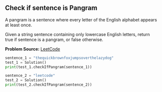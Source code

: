 ## Check if sentence is Pangram

A pangram is a sentence where every letter of the English alphabet appears at least once.

Given a string sentence containing only lowercase English letters, return true if sentence is a pangram, 
or false otherwise.

**Problem Source:**  [LeetCode](https://leetcode.com/problems/check-if-the-sentence-is-pangram/)

```python
sentence_1 = "thequickbrownfoxjumpsoverthelazydog"
test_1 = Solution()
print(test_1.checkIfPangram(sentence_1))

sentence_2 = "leetcode"
test_2 = Solution()
print(test_2.checkIfPangram(sentence_2))
```